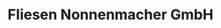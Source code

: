 ---
title: "Fliesen Nonnenmacher GmbH"
url: /westhausen/fliesen-nonnenmacher-gmbh/
shop: Fliesen
---